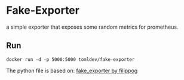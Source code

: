 # Fake-Exporter

a simple exporter that exposes some random metrics for prometheus.

## Run

```docker
docker run -d -p 5000:5000 tomldev/fake-exporter
```

The python file is based on: [fake_exporter by filippog](https://github.com/filippog/fake_exporter)

